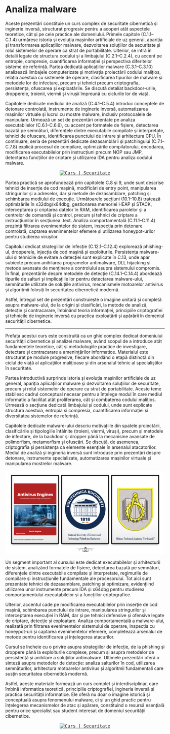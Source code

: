 # Analiza malware

Aceste prezentări constituie un curs complex de securitate cibernetică și inginerie inversă, structurat progresiv pentru a acoperi atât aspectele teoretice, cât și pe cele practice ale domeniului. Primele capitole (C.1.1–C.1.4) urmăresc istoria și evoluția mașinilor artificiale de uz general, apariția și transformarea aplicațiilor malware, dezvoltarea soluțiilor de securitate și rolul sistemelor de operare ca strat de portabilitate. Ulterior, se intră în detalii legate de structura codului și a limbajului (C.2.1–C.2.4), cu accent pe entropie, compresie, cuantificarea informației și perspectiva diferitelor sisteme de referință. Partea dedicată aplicațiilor malware (C.3.1–C.3.10) analizează limbajele computerizate și motivația proiectării codului malițios, relația acestuia cu sistemele de operare, clasificarea tipurilor de malware și metodele lor de infectare, precum și tehnici precum criptografia, persistența, ofuscarea și exploatările. Se discută detaliat backdoor-urile, dropperele, troienii, viermii și virușii împreună cu ciclurile lor de viață.

Capitolele dedicate mediului de analiză (C.4.1–C.5.4) introduc conceptele de detonare controlată, instrumente de inginerie inversă, automatizarea mașinilor virtuale și lucrul cu mostre malware, inclusiv protocoalele de manipulare. Urmează un set de prezentări orientate pe analiza executabilelor (C.6.1–C.6.6), cu accent pe formatele de fișiere, detectarea bazată pe semnături, diferențele dintre executabile compilate și interpretate, tehnici de ofuscare, identificarea punctului de intrare și arhitectura CPU. În continuare, seria de prezentări dedicate dezasamblării și patchingului (C.7.1–C.7.8) explică procesul de compilare, optimizările compilatorului, encodarea, modificarea executabilelor prin instrucțiuni precum NOP sau JMP, detectarea funcțiilor de criptare și utilizarea IDA pentru analiza codului malware.

<div align="center">
	<a href="">
	  <kbd>
	    <img src="https://github.com/Gagniuc/Academia-Tehnica-Militara/blob/main/img/ansamblu.png" alt="Curs | Securitate">
	  </kbd>
	</a>
</div>

Partea practică se aprofundează prin capitolele C.8 și 9, unde sunt descrise tehnici de inserție de cod mașină, modificări de entry point, manipularea stringurilor și a adreselor, dar și metode de dezasamblare, patching și schimbarea mediului de execuție. Următoarele secțiuni (10.1–10.8) tratează optimizările în x32dbg/x64dbg, gestionarea memoriei HEAP și STACK, interceptarea și criptarea datelor în RAM, identificarea parolelor și a centrelor de comandă și control, precum și tehnici de criptare a instrucțiunilor în secțiunea .text. Analiza comportamentală (C.11.1–C.11.4) prezintă filtrarea evenimentelor de sistem, inspecția prin detonare controlată, captarea evenimentelor efemere și utilizarea honeypot-urilor pentru studierea virușilor.

Capitolul dedicat strategiilor de infecție (C.12.1–C.12.4) explorează phishing-ul, dropperele, injecția de cod mașină și exploiturile. Persistența malware-ului și tehnicile de evitare a detecției sunt explicate în C.13, unde apar subiecte precum anihilarea programelor antimalware, DLL hijacking și metode avansate de menținere a controlului asupra sistemului compromis. În final, prezentările despre metodele de detecție (C.14.1–C.14.4) abordează tipurile de salturi și implicațiile lor pentru detectarea malware-ului, semnăturile utilizate de soluțiile antivirus, mecanismele motoarelor antivirus și algoritmii folosiți în securitatea cibernetică modernă.

Astfel, întregul set de prezentări construiește o imagine unitară și completă asupra malware-ului, de la origini și clasificări, la metode de analiză, detecție și contracarare, îmbinând teoria informației, principiile criptografiei și tehnicile de inginerie inversă cu practica exploatării și apărării în domeniul securității cibernetice.


***


Prefața acestui curs este construită ca un ghid complex dedicat domeniului securității cibernetice și analizei malware, având scopul de a introduce atât fundamentele teoretice, cât și metodologiile practice de investigare, detectare și contracarare a amenințărilor informatice. Materialul este structurat pe module progresive, fiecare abordând o etapă distinctă din ciclul de viață al aplicațiilor malițioase și din arsenalul tehnic al specialiștilor în securitate.

Partea introductivă surprinde istoria și evoluția mașinilor artificiale de uz general, apariția aplicațiilor malware și dezvoltarea soluțiilor de securitate, precum și rolul sistemelor de operare ca strat de portabilitate. Aceste teme stabilesc cadrul conceptual necesar pentru a înțelege modul în care mediul informatic a facilitat atât proliferarea, cât și combaterea codului malițios. Urmează o secțiune dedicată limbajului și codului, unde sunt explicate structura acestuia, entropia și compresia, cuantificarea informației și diversitatea sistemelor de referință.

Capitolele dedicate malware-ului descriu motivațiile din spatele proiectării, clasificările și tipologiile întâlnite (troieni, viermi, viruși), precum și metodele de infectare, de la backdoor și dropper până la mecanisme avansate de polimorfism, metamorfism și ofuscări. Se discută, de asemenea, criptografia și persistența ca elemente esențiale în arsenalul atacatorilor. Mediul de analiză și ingineria inversă sunt introduse prin prezentări despre detonare, instrumente specializate, automatizarea mașinilor virtuale și manipularea mostrelor malware.

<div align="center">
	<a href="">
	  <kbd>
	    <img src="https://github.com/Gagniuc/ATM/blob/main/img/abstract.png" alt="ATM | MTA">
	  </kbd>
	</a>
</div>

Un segment important al cursului este dedicat executabilelor și arhitecturii de sistem, analizând formatele de fișiere, detectarea bazată pe semnături, diferențele dintre executabile compilate și interpretate, regimurile de compilare și instrucțiunile fundamentale ale procesorului. Tot aici sunt prezentate tehnici de dezasamblare, patching și optimizare, evidențiind utilizarea unor instrumente precum IDA și x64dbg pentru studierea comportamentului executabilelor și a funcțiilor criptografice.

Ulterior, accentul cade pe modificarea executabilelor prin inserție de cod mașină, schimbarea punctului de intrare, manipularea stringurilor și interceptarea execuției în RAM, dar și pe tehnici defensive și ofensive legate de criptare, detecție și exploatare. Analiza comportamentală a malware-ului, realizată prin filtrarea evenimentelor sistemului de operare, inspecția cu honeypot-uri și captarea evenimentelor efemere, completează arsenalul de metode pentru identificarea și înțelegerea atacurilor.

Cursul se încheie cu o privire asupra strategiilor de infecție, de la phishing și droppere până la exploiturile complexe, precum și asupra metodelor de persistență și anihilare a soluțiilor antimalware. Ultimele prezentări oferă o sinteză asupra metodelor de detecție: analiza salturilor în cod, utilizarea semnăturilor, arhitectura motoarelor antivirus și algoritmii fundamentali care susțin securitatea cibernetică modernă.

Astfel, aceste materiale formează un curs complet și interdisciplinar, care îmbină informatica teoretică, principiile criptografiei, ingineria inversă și practica securității informatice. Ele oferă nu doar o imagine istorică și conceptuală asupra fenomenului malware, ci și un ghid practic pentru înțelegerea mecanismelor de atac și apărare, constituind o resursă esențială pentru orice specialist sau student interesat de domeniul securității cibernetice.


<div align="center">
	<a href="">
	  <kbd>
	    <img src="https://github.com/Gagniuc/ATM/blob/main/img/atm.png" alt="Curs | Securitate">
	  </kbd>
	</a>
</div>
